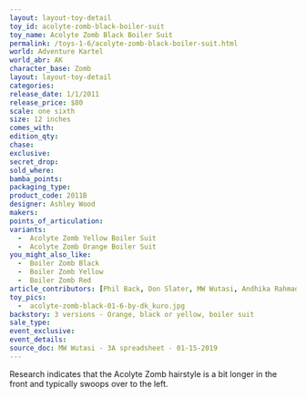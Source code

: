 ```yaml
---
layout: layout-toy-detail 
toy_id: acolyte-zomb-black-boiler-suit
toy_name: Acolyte Zomb Black Boiler Suit
permalink: /toys-1-6/acolyte-zomb-black-boiler-suit.html
world: Adventure Kartel
world_abr: AK
character_base: Zomb
layout: layout-toy-detail
categories: 
release_date: 1/1/2011
release_price: $80 
scale: one sixth
size: 12 inches
comes_with: 
edition_qty: 
chase: 
exclusive: 
secret_drop: 
sold_where: 
bamba_points: 
packaging_type: 
product_code: 2011B
designer: Ashley Wood
makers: 
points_of_articulation: 
variants: 
  -  Acolyte Zomb Yellow Boiler Suit
  -  Acolyte Zomb Orange Boiler Suit
you_might_also_like: 
  -  Boiler Zomb Black
  -  Boiler Zomb Yellow
  -  Boiler Zomb Red
article_contributors: [Phil Back, Don Slater, MW Wutasi, Andhika Rahmaditya]
toy_pics: 
  -  acolyte-zomb-black-01-6-by-dk_kuro.jpg
backstory: 3 versions - Orange, black or yellow, boiler suit
sale_type: 
event_exclusive: 
event_details: 
source_doc: MW Wutasi - 3A spreadsheet - 01-15-2019
---
```

Research indicates that the Acolyte Zomb hairstyle is a bit longer in the front and typically swoops over to the left.
